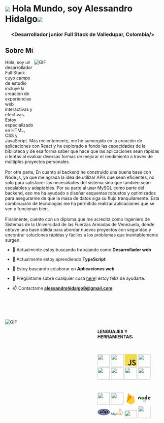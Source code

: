 ### <h1> <img src="https://github.com/JayantGoel001/JayantGoel001/blob/master/GIF/Earth.gif" width="24px" style="max-width:100%;"> Hola Mundo, soy Alessandro Hidalgo<img src="https://github.com/JayantGoel001/JayantGoel001/blob/master/GIF/Hi.gif" width="40px" /></h1>

<h3 align="center">
  &lt;Desarrollador junior Full Stack de Valledupar, Colombia/&gt;
</h3>

<h2>Sobre Mi</h2>
  <a target="_blank">
  <img align="right" height="250" width="410" alt="GIF" src="https://github.com/JayantGoel001/JayantGoel001/blob/master/GIF/code.gif">
  </a>

<p>Hola, soy un desarrollador Full Stack cuyo campo de estudio incluye la creación de experiencias web interactivas y efectivas. Estoy especializado en HTML, CSS y JavaScript. Más recientemente, me he sumergido en la creación de aplicaciones con React y he explorado a fondo las capacidades de la biblioteca y de esa forma saber qué hace que las aplicaciones sean rápidas o lentas al evaluar diversas formas de mejorar el rendimiento a través de múltiples proyectos personales. <br/><br/>
  Por otra parte, En cuanto al backend he construido una buena base con Node.js, ya que me agrada la idea de utilizar APIs que sean eficientes, no solo para satisfacer las necesidades del sistema sino que también sean escalables y adaptables. Por su parte al usar MySQL como parte del backend, eso me ha ayudado a diseñar esquemas robustos y optimizados para asegurarme de que la masa de datos siga su flujo tranquilamente. Esta combinación de tecnologías me ha permitido realizar aplicaciones que se ven y funcionan bien. <br/><br/>
  Finalmente, cuento con un diploma que me acredita como Ingeniero de Sistemas de la Universidad de las Fuerzas Armadas de Venezuela, donde obtuve una base sólida para abordar nuevos proyectos con seguridad y encontrar soluciones rápidas y fáciles a los problemas que inevitablemente surgen.</p>


- 🔭 Actualmente estoy buscando trabajando como **Desarrollador web**
  
- 🌱 Actualmente estoy aprendiendo **TypeScript**
  
- 👯 Estoy buscando colaborar en **Aplicaciones web**
  
- 💬 Pregúntame sobre cualquier cosa [here](https://www.linkedin.com/in/alessandro-hidalgo-456476326/)! estoy feliz de ayudarte.
  
- 📫 Contactame **alessandrohidalgo8@gmail.com**
<br/>
<br/>




#

<a target="_blank"><img align="left" height="300" width="300" alt="GIF" src="https://github.com/JayantGoel001/JayantGoel001/blob/master/GIF/github.gif"></a>
<br/>


**LENGUAJES Y HERRAMIENTAS:**  


<br/>
<br/>
<code><img height="40" width="40" src="https://upload.wikimedia.org/wikipedia/commons/thumb/6/61/HTML5_logo_and_wordmark.svg/2048px-HTML5_logo_and_wordmark.svg.png"></code>
<code><img height="40" width="40" src="https://cdn.iconscout.com/icon/free/png-256/css-131-722685.png"></code>
<code><img height="40" width="40" src="https://raw.githubusercontent.com/github/explore/80688e429a7d4ef2fca1e82350fe8e3517d3494d/topics/javascript/javascript.png"></code>
<code><img height="40" width="40" src="https://cdn4.iconfinder.com/data/icons/logos-3/600/React.js_logo-512.png"></code>
<code><img height="40" width="40" src="https://cdn.worldvectorlogo.com/logos/tailwindcss.svg"></code>
<code><img height="40" width="40" src="https://upload.wikimedia.org/wikipedia/commons/thumb/b/b2/Bootstrap_logo.svg/1280px-Bootstrap_logo.svg.png"></code>
<code><img height="40" width="40" src="https://w7.pngwing.com/pngs/720/46/png-transparent-jquery-plain-wordmark-logo-icon-thumbnail.png"></code>
<code><img height="40" width="40" src="https://cdn-icons-png.flaticon.com/512/5968/5968705.png"></code>

#
<code><img height="40" width="40" src="https://upload.wikimedia.org/wikipedia/commons/thumb/3/3f/Git_icon.svg/1024px-Git_icon.svg.png"></code>
<code><img height="40" width="40" src="https://cdn-icons-png.flaticon.com/512/25/25231.png"></code>
<code><img height="40" width="40" src="https://raw.githubusercontent.com/github/explore/80688e429a7d4ef2fca1e82350fe8e3517d3494d/topics/firebase/firebase.png"></code>
<code><img height="40" width="40" src="https://raw.githubusercontent.com/devicons/devicon/master/icons/nodejs/nodejs-original-wordmark.svg"></code>
<code><img height="40" width="40" src="https://raw.githubusercontent.com/devicons/devicon/master/icons/php/php-original.svg"></code>
<code><img height="40" width="40" src="https://raw.githubusercontent.com/devicons/devicon/master/icons/mysql/mysql-original-wordmark.svg"></code>
<code><img height="25" width="40" src="https://upload.wikimedia.org/wikipedia/commons/thumb/d/db/Npm-logo.svg/2560px-Npm-logo.svg.png"></code>
<code><img height="40" width="40" src="https://upload.wikimedia.org/wikipedia/commons/thumb/9/9a/Visual_Studio_Code_1.35_icon.svg/1024px-Visual_Studio_Code_1.35_icon.svg.png"></code>


